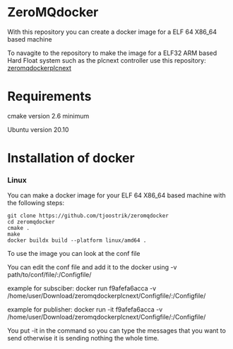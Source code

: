 # ZeroMQdocker
With this repository you can create a docker image for a ELF 64 X86_64 based machine

To navagite to the repository to make the image for a ELF32 ARM based Hard Float system such as the plcnext controller use this repository: [zeromqdockerplcnext](https://github.com/tjoostrik/zeromqdockerplcnext)

# Requirements
cmake version 2.6 minimum

Ubuntu version 20.10

# Installation of docker
### Linux
You can make a docker image for your ELF 64 X86_64 based machine with the following steps:
```
git clone https://github.com/tjoostrik/zeromqdocker
cd zeromqdocker
cmake .
make
docker buildx build --platform linux/amd64 .
```
To use the image you can look at the conf file

You can edit the conf file and add it to the docker using -v path/to/conf/file/:/Configfile/

example for subsciber: docker run f9afefa6acca -v /home/user/Download/zeromqdockerplcnext/Configfile/:/Configfile/

example for publisher: docker run -it f9afefa6acca -v /home/user/Download/zeromqdockerplcnext/Configfile/:/Configfile/

You put -it in the command so you can type the messages that you want to send otherwise it is sending nothing the whole time.
